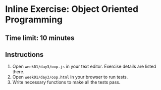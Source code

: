 # Inline Exercise: Object Oriented Programming

## Time limit: 10 minutes

## Instructions

1. Open `week01/day3/oop.js` in your text editor. Exercise details are listed there.
1. Open `week01/day3/oop.html` in your browser to run tests.
1. Write necessary functions to make all the tests pass.

